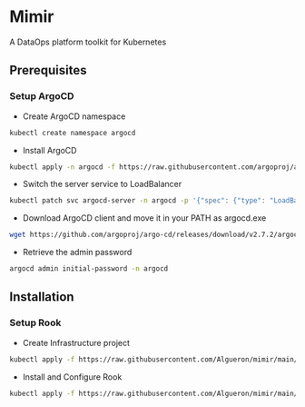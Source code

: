 # Mimir
A DataOps platform toolkit for Kubernetes

## Prerequisites

### Setup ArgoCD

- Create ArgoCD namespace
````bash
kubectl create namespace argocd
````

- Install ArgoCD
````bash
kubectl apply -n argocd -f https://raw.githubusercontent.com/argoproj/argo-cd/stable/manifests/install.yaml
````

- Switch the server service to LoadBalancer
````bash
kubectl patch svc argocd-server -n argocd -p '{"spec": {"type": "LoadBalancer"}}'
````

- Download ArgoCD client and move it in your PATH as argocd.exe
````bash
wget https://github.com/argoproj/argo-cd/releases/download/v2.7.2/argocd-windows-amd64.exe
````

- Retrieve the admin password
````bash
argocd admin initial-password -n argocd
````

## Installation

### Setup Rook

- Create Infrastructure project
````bash
kubectl apply -f https://raw.githubusercontent.com/Algueron/mimir/main/manifests/infrastructure/infrastructure-argo-project.yaml
````
- Install and Configure Rook
````bash
kubectl apply -f https://raw.githubusercontent.com/Algueron/mimir/main/manifests/infrastructure/rook-application.yaml
````
